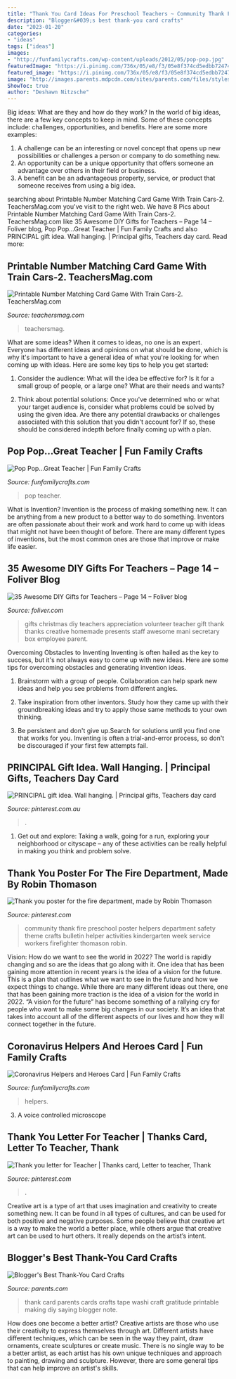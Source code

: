 ```yaml
---
title: "Thank You Card Ideas For Preschool Teachers ~ Community Thank Fire Preschool Poster Helpers Department Safety Theme Crafts Bulletin Helper Activities Kindergarten Week Service Workers Firefighter Thomason Robin"
description: "Blogger&#039;s best thank-you card crafts"
date: "2023-01-20"
categories:
- "ideas"
tags: ["ideas"]
images:
- "http://funfamilycrafts.com/wp-content/uploads/2012/05/pop-pop.jpg"
featuredImage: "https://i.pinimg.com/736x/05/e8/f3/05e8f374cd5edbb7247474a8490fb870.jpg"
featured_image: "https://i.pinimg.com/736x/05/e8/f3/05e8f374cd5edbb7247474a8490fb870.jpg"
image: "http://images.parents.mdpcdn.com/sites/parents.com/files/styles/scale_1500_1500/public/images/p_102173159.jpg"
ShowToc: true
author: "Deshawn Nitzsche"
---
```



Big ideas: What are they and how do they work?
In the world of big ideas, there are a few key concepts to keep in mind. Some of these concepts include: challenges, opportunities, and benefits. Here are some more examples:
1. A challenge can be an interesting or novel concept that opens up new possibilities or challenges a person or company to do something new. 
2. An opportunity can be a unique opportunity that offers someone an advantage over others in their field or business. 
3. A benefit can be an advantageous property, service, or product that someone receives from using a big idea.

	

		
searching about Printable Number Matching Card Game With Train Cars-2. TeachersMag.com you've visit to the right web. We have 8 Pics about Printable Number Matching Card Game With Train Cars-2. TeachersMag.com like 35 Awesome DIY Gifts for Teachers – Page 14 – Foliver blog, Pop Pop…Great Teacher | Fun Family Crafts and also PRINCIPAL gift idea. Wall hanging. | Principal gifts, Teachers day card. Read more:
		
    
## Printable Number Matching Card Game With Train Cars-2. TeachersMag.com

<img loading=lazy src="http://teachersmag.com/wp-content/uploads/2020/05/Transportation-Theme16-1024x724.jpg" onerror="this.onerror=null;this.src='https://tse2.mm.bing.net/th?id=OIP.L7JVC7HPnb5Cqrpv9Ohh6gHaFP&amp;pid=15.1';" alt="Printable Number Matching Card Game With Train Cars-2. TeachersMag.com">

_Source: teachersmag.com_

>teachersmag. 

	

What are some ideas?
When it comes to ideas, no one is an expert. Everyone has different ideas and opinions on what should be done, which is why it's important to have a general idea of what you're looking for when coming up with ideas. Here are some key tips to help you get started:
1. Consider the audience: What will the idea be effective for? Is it for a small group of people, or a large one? What are their needs and wants?

2. Think about potential solutions: Once you've determined who or what your target audience is, consider what problems could be solved by using the given idea. Are there any potential drawbacks or challenges associated with this solution that you didn't account for? If so, these should be considered indepth before finally coming up with a plan.


    
## Pop Pop…Great Teacher | Fun Family Crafts

<img loading=lazy src="http://funfamilycrafts.com/wp-content/uploads/2012/05/pop-pop.jpg" onerror="this.onerror=null;this.src='https://tse4.mm.bing.net/th?id=OIP.WsLWz0cG321lA4WlVrns_QHaMk&amp;pid=15.1';" alt="Pop Pop…Great Teacher | Fun Family Crafts">

_Source: funfamilycrafts.com_

>pop teacher. 

	

What is Invention?
Invention is the process of making something new. It can be anything from a new product to a better way to do something. Inventors are often passionate about their work and work hard to come up with ideas that might not have been thought of before. There are many different types of inventions, but the most common ones are those that improve or make life easier.

    
## 35 Awesome DIY Gifts For Teachers – Page 14 – Foliver Blog

<img loading=lazy src="http://www.foliver.com/wp-content/uploads/2018/01/14-Awesome-DIY-Gifts-for-Teachers.jpg" onerror="this.onerror=null;this.src='https://tse2.mm.bing.net/th?id=OIP.toWy3353ei-HI2XbT9rqLQHaPf&amp;pid=15.1';" alt="35 Awesome DIY Gifts for Teachers – Page 14 – Foliver blog">

_Source: foliver.com_

>gifts christmas diy teachers appreciation volunteer teacher gift thank thanks creative homemade presents staff awesome mani secretary box employee parent. 

	

Overcoming Obstacles to Inventing
Inventing is often hailed as the key to success, but it's not always easy to come up with new ideas. Here are some tips for overcoming obstacles and generating invention ideas.
1. Brainstorm with a group of people. Collaboration can help spark new ideas and help you see problems from different angles.

2. Take inspiration from other inventors. Study how they came up with their groundbreaking ideas and try to apply those same methods to your own thinking.

3. Be persistent and don't give up.Search for solutions until you find one that works for you. Inventing is often a trial-and-error process, so don't be discouraged if your first few attempts fail.

    
## PRINCIPAL Gift Idea. Wall Hanging. | Principal Gifts, Teachers Day Card

<img loading=lazy src="https://i.pinimg.com/736x/05/e8/f3/05e8f374cd5edbb7247474a8490fb870.jpg" onerror="this.onerror=null;this.src='https://tse1.mm.bing.net/th?id=OIP.Jjdgbj99cMG5mZquzrDikAHaJ3&amp;pid=15.1';" alt="PRINCIPAL gift idea. Wall hanging. | Principal gifts, Teachers day card">

_Source: pinterest.com.au_

>. 

	

1. Get out and explore: Taking a walk, going for a run, exploring your neighborhood or cityscape – any of these activities can be really helpful in making you think and problem solve. 

    
## Thank You Poster For The Fire Department, Made By Robin Thomason

<img loading=lazy src="https://i.pinimg.com/736x/80/d6/17/80d617e05a65d008c3a937060646f567--community-service-community-workers.jpg?b=t" onerror="this.onerror=null;this.src='https://tse2.mm.bing.net/th?id=OIP.v-2vVR6DnuBFgH9NNxoIQAHaJ3&amp;pid=15.1';" alt="Thank you poster for the fire department, made by Robin Thomason">

_Source: pinterest.com_

>community thank fire preschool poster helpers department safety theme crafts bulletin helper activities kindergarten week service workers firefighter thomason robin. 

	

Vision: How do we want to see the world in 2022?
The world is rapidly changing and so are the ideas that go along with it. One idea that has been gaining more attention in recent years is the idea of a vision for the future. This is a plan that outlines what we want to see in the future and how we expect things to change. While there are many different ideas out there, one that has been gaining more traction is the idea of a vision for the world in 2022. 
“A vision for the future” has become something of a rallying cry for people who want to make some big changes in our society. It’s an idea that takes into account all of the different aspects of our lives and how they will connect together in the future.

    
## Coronavirus Helpers And Heroes Card | Fun Family Crafts

<img loading=lazy src="https://funfamilycrafts.com/wp-content/uploads/2020/04/IMG_7669-650x867.jpeg" onerror="this.onerror=null;this.src='https://tse3.mm.bing.net/th?id=OIP.gZ7PBcY631JIsVo4Ir_vjAHaJ4&amp;pid=15.1';" alt="Coronavirus Helpers and Heroes Card | Fun Family Crafts">

_Source: funfamilycrafts.com_

>helpers. 

	

3. A voice controlled microscope

    
## Thank You Letter For Teacher | Thanks Card, Letter To Teacher, Thank

<img loading=lazy src="https://i.pinimg.com/736x/66/54/d3/6654d37a166d1a3bdf50f0786f5831c9--letter-for-teacher-thank-you-letter.jpg" onerror="this.onerror=null;this.src='https://tse2.mm.bing.net/th?id=OIP.vm5QUnLjupaAfapD-KKu7AHaJ3&amp;pid=15.1';" alt="Thank you letter for Teacher | Thanks card, Letter to teacher, Thank">

_Source: pinterest.com_

>. 

	

Creative art is a type of art that uses imagination and creativity to create something new. It can be found in all types of cultures, and can be used for both positive and negative purposes. Some people believe that creative art is a way to make the world a better place, while others argue that creative art can be used to hurt others. It really depends on the artist’s intent.

    
## Blogger&#039;s Best Thank-You Card Crafts

<img loading=lazy src="http://images.parents.mdpcdn.com/sites/parents.com/files/styles/scale_1500_1500/public/images/p_102173159.jpg" onerror="this.onerror=null;this.src='https://tse1.mm.bing.net/th?id=OIP.TJ5Qstw967DjNhws2AilxQAAAA&amp;pid=15.1';" alt="Blogger&#039;s Best Thank-You Card Crafts">

_Source: parents.com_

>thank card parents cards crafts tape washi craft gratitude printable making diy saying blogger note. 

	

How does one become a better artist?
Creative artists are those who use their creativity to express themselves through art. Different artists have different techniques, which can be seen in the way they paint, draw ornaments, create sculptures or create music. There is no single way to be a better artist, as each artist has his own unique techniques and approach to painting, drawing and sculpture. However, there are some general tips that can help improve an artist's skills.


